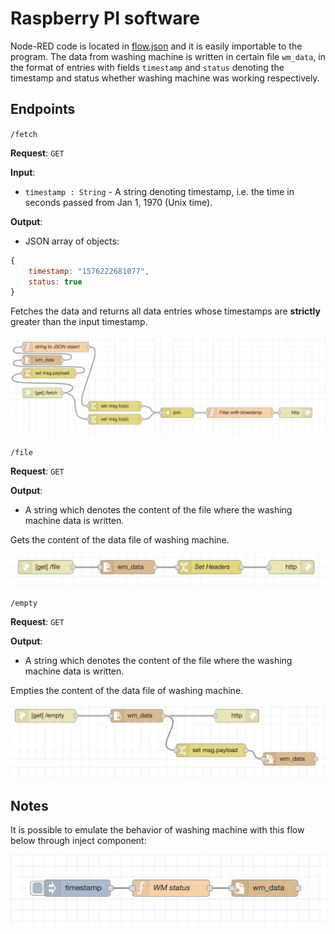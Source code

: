 # Raspberry PI software

Node-RED code is located in [flow.json](flow.json) and it is easily importable to the program. The data from washing machine is written in certain file `wm_data`, in the format of entries with fields `timestamp` and `status` denoting the timestamp and status whether washing machine was working respectively.

## Endpoints

`/fetch`

**Request**: `GET`

**Input**:
- `timestamp : String` - A string denoting timestamp, i.e. the time in seconds passed from Jan 1, 1970 (Unix time).

**Output**:

- JSON array of objects:

```javascript
{
    timestamp: "1576222681077",
    status: true
}
```

Fetches the data and returns all data entries whose timestamps are **strictly** greater than the input timestamp.

![fetch](fetch.png)

`/file`

**Request**: `GET`

**Output**:
- A string which denotes the content of the file where the washing machine data is written.

Gets the content of the data file of washing machine.

![file](file.png)

`/empty`

**Request**: `GET`

**Output**:
- A string which denotes the content of the file where the washing machine data is written.

Empties the content of the data file of washing machine.

![empty](empty.png)

## Notes

It is possible to emulate the behavior of washing machine with this flow below through inject component:

![flow](injection.png)